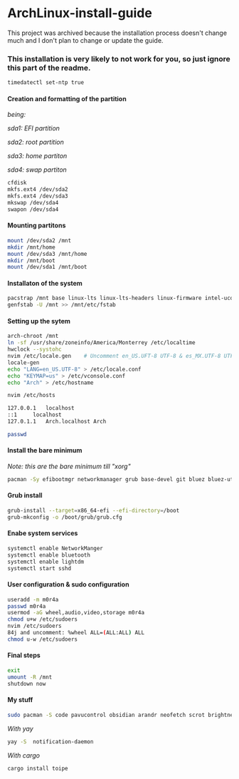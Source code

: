 # ArchLinux-install-guide

This project was archived because the installation process doesn't change much and I don't plan to change or update the guide.

### This installation is very likely to not work for you, so just ignore this part of the readme.

```bash
timedatectl set-ntp true
```

#### Creation and formatting of the partition

_being:_

_sda1: EFI partition_

_sda2: root partition_

_sda3: home partiton_

_sda4: swap partiton_

```bash
cfdisk
mkfs.ext4 /dev/sda2
mkfs.ext4 /dev/sda3
mkswap /dev/sda4
swapon /dev/sda4
```

#### Mounting partitons

```bash
mount /dev/sda2 /mnt
mkdir /mnt/home
mount /dev/sda3 /mnt/home
mkdir /mnt/boot
mount /dev/sda1 /mnt/boot
```

#### Installaton of the system

```bash
pacstrap /mnt base linux-lts linux-lts-headers linux-firmware intel-ucode neovim
genfstab -U /mnt >> /mnt/etc/fstab
```

#### Setting up the sytem 

```bash
arch-chroot /mnt
ln -sf /usr/share/zoneinfo/America/Monterrey /etc/localtime
hwclock --systohc
nvim /etc/locale.gen	# Uncomment en_US.UFT-8 UTF-8 & es_MX.UTF-8 UTF-8
locale-gen
echo "LANG=en_US.UTF-8" > /etc/locale.conf
echo "KEYMAP=us" > /etc/vconsole.conf
echo "Arch" > /etc/hostname
```

```bash
nvim /etc/hosts

127.0.0.1	localhost
::1		localhost
127.0.1.1	Arch.localhost Arch
```

``` bash
passwd
```

#### Install the bare minimum 

_Note: this are the bare minimum till "xorg"_

```bash
pacman -Sy efibootmgr networkmanager grub base-devel git bluez bluez-utils pulseaudio pulseaudio-bluetooth alsa-utils xorg qtile lightdm lightdm-gtk-greeter alacritty picom firefox
```

#### Grub install

```bash
grub-install --target=x86_64-efi --efi-directory=/boot
grub-mkconfig -o /boot/grub/grub.cfg
```

#### Enabe system services 

```bash
systemctl enable NetworkManger
systemctl enable bluetooth
systemctl enable lightdm
systemctl start sshd
```

#### User configuration & sudo configuration

``` bash
useradd -m m0r4a
passwd m0r4a
usermod -aG wheel,audio,video,storage m0r4a
chmod u+w /etc/sudoers
nvim /etc/sudoers
84j	and uncomment: %wheel ALL=(ALL:ALL) ALL
chmod u-w /etc/sudoers
```

#### Final steps

``` bash
exit
umount -R /mnt
shutdown now
```

#### My stuff

``` bash
sudo pacman -S code pavucontrol obsidian arandr neofetch scrot brightnessctl imv feh xcalib bat lsd unzip python-pip lightdm-webkit2-greeter openssh xdg-utils libnotify dunst lxappearance qt5ct
```

_With yay_

```bash
yay -S  notification-daemon 
```

_With cargo_

```bash
cargo install toipe
```

